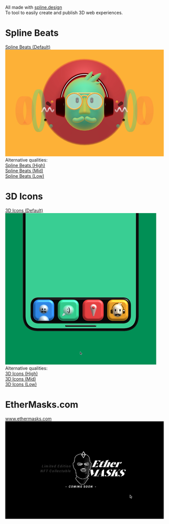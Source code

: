 All made with <a href="https://spline.design/">spline.design</a><br>
To tool to easily create and publish 3D web experiences.

# Spline Beats
  <a href="https://hannemaes.github.io/my-spline-designs/spline-exports/spline-beats/spline beats default/index.html">Spline Beats (Default)</a><br>
  <img src="img/splinebeats.jpg">
  Alternative qualities:<br>
  <a href="https://hannemaes.github.io/my-spline-designs/spline-exports/spline-beats/spline beats high/index.html">Spline Beats (High)</a><br>
  <a href="https://hannemaes.github.io/my-spline-designs/spline-exports/spline-beats/spline beats mid/index.html">Spline Beats (Mid)</a><br>
  <a href="https://hannemaes.github.io/my-spline-designs/spline-exports/spline-beats/spline beats low/index.html">Spline Beats (Low)</a><br>

# 3D Icons
  <a href="https://hannemaes.github.io/my-spline-designs/spline-exports/3d-icons/3D-Icons-default/index.html">3D Icons (Default)</a><br>
  <img src="img/Final spline 3D icons small.gif">
  Alternative qualities:<br>
  <a href="https://hannemaes.github.io/my-spline-designs/spline-exports/3d-icons/3D-Icons-high/index.html">3D Icons (High)</a><br>
  <a href="https://hannemaes.github.io/my-spline-designs/spline-exports/3d-icons/3D-Icons-mid/index.html">3D Icons (Mid)</a><br>
  <a href="https://hannemaes.github.io/my-spline-designs/spline-exports/3d-icons/3D-Icons-low/index.html">3D Icons (Low)</a><br>

# EtherMasks.com
  <a href="https://my.spline.design/ethermaskswebsite-032fd6fa28cfd07d3119a40a95dec636/">www.ethermasks.com</a>
  <img src="img/ehtermasks.gif">
